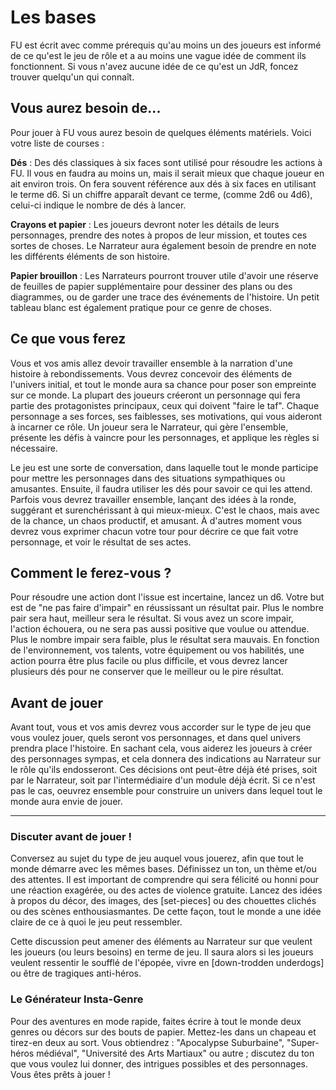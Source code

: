 # Les bases

FU est écrit avec comme prérequis qu'au moins un des joueurs est informé de ce qu'est le jeu de rôle et a au moins une vague idée de comment ils fonctionnent. Si vous n'avez aucune idée de ce qu'est un JdR, foncez trouver quelqu'un qui connaît.

## Vous aurez besoin de...

Pour jouer à FU vous aurez besoin de quelques éléments matériels. Voici votre liste de courses :

**Dés** : Des dés classiques à six faces sont utilisé pour résoudre les actions à FU. Il vous en faudra au moins un, mais il serait mieux que chaque joueur en ait environ trois. On fera souvent référence aux dés à six faces en utilisant le terme d6. Si un chiffre apparaît devant ce terme, (comme 2d6 ou 4d6), celui-ci indique le nombre de dés à lancer.

**Crayons et papier** : Les joueurs devront noter les détails de leurs personnages, prendre des notes à propos de leur mission, et toutes ces sortes de choses. Le Narrateur aura également besoin de prendre en note les différents éléments de son histoire.

**Papier brouillon** : Les Narrateurs pourront trouver utile d'avoir une réserve de feuilles de papier supplémentaire pour dessiner des plans ou des diagrammes, ou de garder une trace des événements de l'histoire. Un petit tableau blanc est également pratique pour ce genre de choses.

## Ce que vous ferez

Vous et vos amis allez devoir travailler ensemble à la narration d'une histoire à rebondissements. Vous devrez concevoir des éléments de l'univers initial, et tout le monde aura sa chance pour poser son empreinte sur ce monde. La plupart des joueurs créeront un personnage qui fera partie des protagonistes principaux, ceux qui doivent "faire le taf". Chaque personnage a ses forces, ses faiblesses, ses motivations, qui vous aideront à incarner ce rôle. Un joueur sera le Narrateur, qui gère l'ensemble, présente les défis à vaincre pour les personnages, et applique les règles si nécessaire.

Le jeu est une sorte de conversation, dans laquelle tout le monde participe pour mettre les personnages dans des situations sympathiques ou amusantes. Ensuite, il faudra utiliser les dés pour savoir ce qui les attend. Parfois vous devrez travailler ensemble, lançant des idées à la ronde, suggérant et surenchérissant à qui mieux-mieux. C'est le chaos, mais avec de la chance, un chaos productif, et amusant. À d'autres moment vous devrez vous exprimer chacun votre tour pour décrire ce que fait votre personnage, et voir le résultat de ses actes.

## Comment le ferez-vous ?

Pour résoudre une action dont l'issue est incertaine, lancez un d6. Votre but est de "ne pas faire d'impair" en réussissant un résultat pair. Plus le nombre pair sera haut, meilleur sera le résultat. Si vous avez un score impair, l'action échouera, ou ne sera pas aussi positive que voulue ou attendue. Plus le nombre impair sera faible, plus le résultat sera mauvais. En fonction de l'environnement, vos talents, votre équipement ou vos habilités, une action pourra être plus facile ou plus difficile, et vous devrez lancer plusieurs dés pour ne conserver que le meilleur ou le pire résultat.

## Avant de jouer

Avant tout, vous et vos amis devrez vous accorder sur le type de jeu que vous voulez jouer, quels seront vos personnages, et dans quel univers prendra place l'histoire. En sachant cela, vous aiderez les joueurs à créer des personnages sympas, et cela donnera des indications au Narrateur sur le rôle qu'ils endosseront. Ces décisions ont peut-être déjà été prises, soit par le Narrateur, soit par l'intermédiaire d'un module déjà écrit. Si ce n'est pas le cas, oeuvrez ensemble pour construire un univers dans lequel tout le monde aura envie de jouer.

-----

### Discuter avant de jouer !

Conversez au sujet du type de jeu auquel vous jouerez, afin que tout le monde démarre avec les mêmes bases. Définissez un ton, un thème et/ou des attentes. Il est important de comprendre qui sera félicité ou honni pour une réaction exagérée, ou des actes de violence gratuite. Lancez des idées à propos du décor, des images, des [set-pieces] ou des chouettes clichés ou des scènes enthousiasmantes. De cette façon, tout le monde a une idée claire de ce à quoi le jeu peut ressembler.

Cette discussion peut amener des éléments au Narrateur sur que veulent les joueurs (ou leurs besoins) en terme de jeu. Il saura alors si les joueurs veulent ressentir le soufflé de l'épopée, vivre en [down-trodden underdogs] ou être de tragiques anti-héros.

### Le Générateur Insta-Genre

Pour des aventures en mode rapide, faites écrire à tout le monde deux genres ou décors sur des bouts de papier. Mettez-les dans un chapeau et tirez-en deux au sort. Vous obtiendrez : "Apocalypse Suburbaine", "Super-héros médiéval", "Université des Arts Martiaux" ou autre ; discutez du ton que vous voulez lui donner, des intrigues possibles et des personnages. Vous êtes prêts à jouer !
